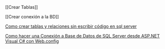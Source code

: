 
[[Crear Tablas]]

[[Crear conexión a la BD]]



[Como crear tablas y relaciones sin escribir código en sql server](https://www.youtube.com/watch?v=EnFrBZOoa38)

[Como hacer una Conexión a Base de Datos de SQL Server desde ASP.NET Visual C# con Web.config](https://www.youtube.com/watch?v=1FB_X3adKpQ&list=PL2xycGX1pDXPNeqFPVLajQ4D-KXBd6tQD&index=3)

